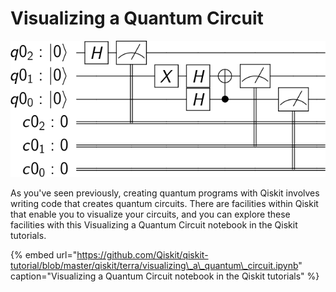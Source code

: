 # Visualizing a Quantum Circuit

![Example circuit drawing from the Visualizing a Quantum Circuit notebook](../../.gitbook/assets/download.png)

As you've seen previously, creating quantum programs with Qiskit involves writing code that creates quantum circuits. There are facilities within Qiskit that enable you to visualize your circuits, and you can explore these facilities with this Visualizing a Quantum Circuit notebook in the Qiskit tutorials.

{% embed url="https://github.com/Qiskit/qiskit-tutorial/blob/master/qiskit/terra/visualizing\_a\_quantum\_circuit.ipynb" caption="Visualizing a Quantum Circuit notebook in the Qiskit tutorials" %}

